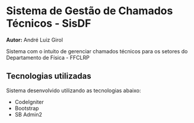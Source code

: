 # Sistema de Gestão de Chamados Técnicos - SisDF


**Autor:** André Luiz Girol


Sistema com o intuito de gerenciar chamados técnicos para os setores do Departamento de Física - FFCLRP
 
 
 
## Tecnologias utilizadas
 
Sistema desenvolvido utilizando as tecnologias abaixo:

* CodeIgniter
* Bootstrap
* SB Admin2